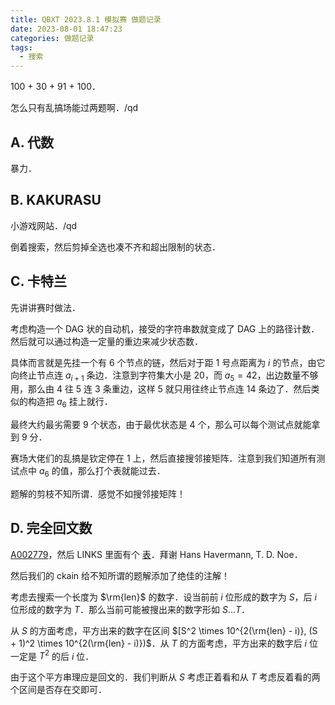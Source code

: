 ```yaml
---
title: QBXT 2023.8.1 模拟赛 做题记录
date: 2023-08-01 18:47:23
categories: 做题记录
tags:
  - 搜索
---
```


100 + 30 + 91 + 100．

怎么只有乱搞场能过两题啊．/qd

## A. 代数

暴力．

## B. KAKURASU

小游戏网站．/qd

倒着搜索，然后剪掉全选也凑不齐和超出限制的状态．

## C. 卡特兰

先讲讲赛时做法．

考虑构造一个 DAG 状的自动机，接受的字符串数就变成了 DAG 上的路径计数．然后就可以通过构造一定量的重边来减少状态数．

具体而言就是先挂一个有 $6$ 个节点的链，然后对于距 $1$ 号点距离为 $i$ 的节点，由它向终止节点连 $a_{i + 1}$ 条边．注意到字符集大小是 $20$，而 $a_5 = 42$，出边数量不够用，那么由 $4$ 往 $5$ 连 $3$ 条重边，这样 $5$ 就只用往终止节点连 $14$ 条边了．然后类似的构造把 $a_6$ 挂上就行．

最终大约最劣需要 $9$ 个状态，由于最优状态是 $4$ 个，那么可以每个测试点就能拿到 $9$ 分．

赛场大佬们的乱搞是钦定停在 $1$ 上，然后直接搜邻接矩阵．注意到我们知道所有测试点中 $a_6$ 的值，那么打个表就能过去．

题解的剪枝不知所谓．感觉不如搜邻接矩阵！

## D. 完全回文数

[A002779](https://oeis.org/A002779)，然后 LINKS 里面有个 [表](https://oeis.org/A002779/b002779.txt)．拜谢 Hans Havermann, T. D. Noe．

然后我们的 ckain 给不知所谓的题解添加了绝佳的注解！

考虑去搜索一个长度为 $\rm{len}$ 的数字．设当前前 $i$ 位形成的数字为 $S$，后 $i$ 位形成的数字为 $T$．那么当前可能被搜出来的数字形如 $S \dots T$．

从 $S$ 的方面考虑，平方出来的数字在区间 $[S^2 \times 10^{2(\rm{len} - i)}, (S + 1)^2 \times 10^{2(\rm{len} - i)})$．从 $T$ 的方面考虑，平方出来的数字后 $i$ 位一定是 $T^2$ 的后 $i$ 位．

由于这个平方串理应是回文的．我们判断从 $S$ 考虑正着看和从 $T$ 考虑反着看的两个区间是否存在交即可．
